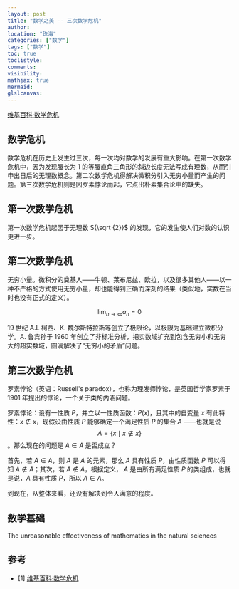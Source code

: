 ```yaml
---
layout: post
title: "数学之美 -- 三次数学危机"
author:
location: "珠海"
categories: ["数学"]
tags: ["数学"]
toc: true
toclistyle:
comments:
visibility:
mathjax: true
mermaid:
glslcanvas:
---
```


[维基百科·数学危机](https://zh.wikipedia.org/wiki/%E6%95%B0%E5%AD%A6%E5%8D%B1%E6%9C%BA)


## 数学危机

数学危机在历史上发生过三次，每一次均对数学的发展有重大影响。在第一次数学危机中，因为发现腰长为 1 的等腰直角三角形的斜边长度无法写成有理数，从而引申出日后的无理数概念。第二次数学危机得解决微积分引入无穷小量而产生的问题。第三次数学危机则是因罗素悖论而起，它点出朴素集合论中的缺失。


## 第一次数学危机

第一次数学危机起因于无理数 ${\sqrt {2}}$ 的发现，它的发生使人们对数的认识更进一步。


## 第二次数学危机

无穷小量。微积分的奠基人——牛顿、莱布尼兹、欧拉，以及很多其他人——以一种不严格的方式使用无穷小量，却也能得到正确而深刻的结果（类似地，实数在当时也没有正式的定义）。

$$\lim_{n\to \infty} a_n = 0$$

19 世纪 A.L 柯西、K. 魏尔斯特拉斯等创立了极限论，以极限为基础建立微积分学。A. 鲁宾孙于 1960 年创立了非标准分析，把实数域扩充到包含无穷小和无穷大的超实数域，圆满解决了“无穷小的矛盾”问题。


## 第三次数学危机

罗素悖论（英语：Russell's paradox），也称为理发师悖论，是英国哲学家罗素于 1901 年提出的悖论，一个关于类的内涵问题。

罗素悖论：设有一性质 $P$，并立以一性质函数：$P(x)$，且其中的自变量 $x$ 有此特性：$x\not \in x$，现假设由性质 $P$ 能够确定一个满足性质 $P$ 的集合 $A$ ——也就是说 $$A=\{x \mid x \notin x\}$$。那么现在的问题是 $A\in A$ 是否成立？

首先，若 $A\in A$，则 $A$ 是 $A$ 的元素，那么 $A$ 具有性质 $P$，由性质函数 $P$ 可以得知 $A\not \in A$；其次，若 $A\not \in A$，根据定义， $A$ 是由所有满足性质 $P$ 的类组成，也就是说，$A$ 具有性质 $P$，所以 $A\in A$。

到现在，从整体来看，还没有解决到令人满意的程度。


## 数学基础

The unreasonable effectiveness of mathematics in the natural sciences


## 参考

- [1] [维基百科·数学危机](https://zh.wikipedia.org/wiki/%E6%95%B0%E5%AD%A6%E5%8D%B1%E6%9C%BA)
